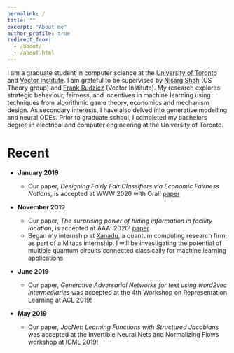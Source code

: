 ```yaml
---
permalink: /
title: ""
excerpt: "About me"
author_profile: true
redirect_from: 
  - /about/
  - /about.html
---
```


I am a graduate student in computer science at the [University of Toronto](https://web.cs.toronto.edu) and [Vector Institute](https://vectorinstitute.ai/).
I am grateful to be supervised by [Nisarg Shah](http://www.cs.toronto.edu/~nisarg/) \(CS Theory group\) and [Frank Rudzicz](http://www.cs.toronto.edu/~frank/) \(Vector Institute\). 
My research explores strategic behaviour, fairness, and incentives in machine learning using techniques from algorithmic game theory, economics and mechanism design. 
As secondary interests, I have also delved into generative modelling and neural ODEs. 
Prior to graduate school, I completed my bachelors degree in electrical and computer engineering at the University of Toronto.

Recent 
======
* **January 2019**
    * Our paper, *Designing Fairly Fair Classifiers via Economic Fairness Notions*, is accepted at WWW 2020 with Oral! [paper](https://safwanhossain.github.io/files/envy_equity.pdf)
    
* **November 2019**
    * Our paper, *The surprising power of hiding information in facility location*, is accepted at AAAI 2020! [paper](https://safwanhossain.github.io/files/hiding.pdf)
    * Began my internship at [Xanadu](https://www.xanadu.ai/), a quantum computing research firm, as part of a Mitacs internship. I will be investigating the potential of multiple quantum circuits connected classically for machine learning applications
* **June 2019**
    * Our paper, *Generative Adversarial Networks for text using word2vec intermediaries* was accepted at the 4th Workshop on Representation Learning at ACL 2019!
* **May 2019**
    * Our paper, *JacNet: Learning Functions with Structured Jacobians* was accepted at the Invertible Neural Nets and Normalizing Flows workshop at ICML 2019!


